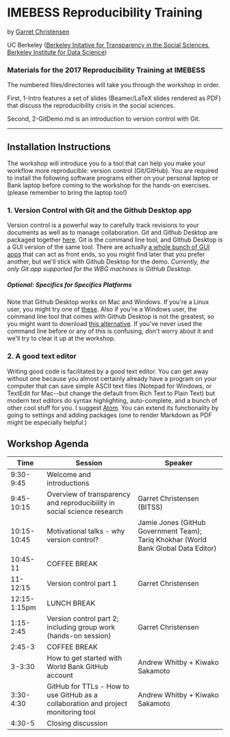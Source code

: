 # IMEBESS Reproducibility Training
by [Garret Christensen](http://www.ocf.berkeley.edu/~garret)

UC Berkeley ([Berkeley Initative for Transparency in the Social Sciences](http://www.bitss.org), [Berkeley Institute for Data Science](http://bids.berkeley.edu))
### Materials for the 2017 Reproducibility Training at IMEBESS

The numbered files/directories will take you through the workshop in order.

First, 1-Intro features a set of slides (Beamer/LaTeX slides rendered as PDF) that discuss the reproducibility crisis in the social sciences.

Second, 2-GitDemo.md is an introduction to version control with Git.

-----------


## Installation Instructions
The workshop will introduce you to a tool that can help you make your workflow more reproducible: version control (Git/GitHub). You are required to install the following software programs either on your personal laptop or Bank laptop before coming to the workshop for the hands-on exercises. (please remember to bring the laptop too!)

### 1. Version Control with Git and the Github Desktop app

Version control is a powerful way to carefully track revisions to your documents as well as to manage collaboration. Git and Github Desktop are packaged together [here](https://desktop.github.com/). Git is the command line tool, and Github Desktop is a GUI version of the same tool. There are actually [a whole bunch of GUI apps](https://git-scm.com/downloads/guis) that can act as front ends, so you might find later that you prefer another, but we'll stick with Github Desktop for the demo.
*_Currently, the only Git app supported for the WBG machines is GitHub Desktop._*


##### Optional: Specifics for Specifics Platforms

Note that Github Desktop works on Mac and Windows. If you're a Linux user, you might try one of [these](https://git-scm.com/download/gui/linux). Also if you're a Windows user, the command line tool that comes with Github Desktop is not the greatest, so you might want to download [this alternative](https://git-scm.com/download/win). If you've never used the command line before or any of this is confusing, don't worry about it and we'll try to clear it up at the workshop.  

### 2. A good text editor

Writing good code is facilitated by a good text editor. You can get away without one because you almost certainly already have a program on your computer that can save simple ASCII text files (Notepad for Windows, or TextEdit for Mac--but change the default from Rich Text to Plain Text) but modern text editors do syntax highlighting, auto-complete, and a bunch of other cool stuff for you. I suggest [Atom](http://atom.io). You can extend its functionality by going to settings and adding packages (one to render Markdown as PDF might be especially helpful.)

Workshop Agenda
-------------

Time | Session | Speaker
------------ | ------------- | -------------
9:30-9:45 | Welcome and introductions | 
9:45-10:15 |Overview of transparency and reproducibility in social science research | Garret Christensen (BITSS)
10:15-10:45 | Motivational talks - why version control? | Jamie Jones (GitHub Government Team); Tariq Khokhar (World Bank Global Data Editor)
10:45-11 | COFFEE BREAK |
11-12:15 | Version control part 1 | Garret Christensen
12:15-1:15pm | LUNCH BREAK |
1:15-2:45 | Version control part 2; including group work (hands-on session) | Garret Christensen
2:45-3 | COFFEE BREAK |
3-3:30 | How to get started with World Bank GitHub account | Andrew Whitby + Kiwako Sakamoto
3:30-4:30 | GitHub for TTLs - How to use GitHub as a collaboration and project monitoring tool | Andrew Whitby + Kiwako Sakamoto
4:30-5 | Closing discussion | 
